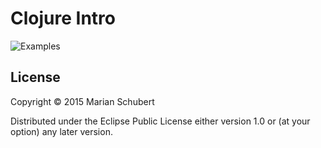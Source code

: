 # Clojure Intro

![Examples](https://github.com/maio/clojure-intro/blob/master/src/intro/core.clj)

## License

Copyright © 2015 Marian Schubert

Distributed under the Eclipse Public License either version 1.0 or (at
your option) any later version.
